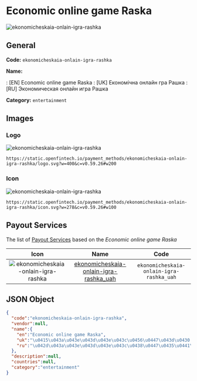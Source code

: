 
# Economic online game Raska 
![ekonomicheskaia-onlain-igra-rashka](https://static.openfintech.io/payment_methods/ekonomicheskaia-onlain-igra-rashka/logo.svg?w=400&c=v0.59.26#w200)  

## General 
**Code:** `ekonomicheskaia-onlain-igra-rashka` 
 
**Name:** 
 
:	[EN] Economic online game Raska 
:	[UK] Економічна онлайн гра Рашка 
:	[RU] Экономическая онлайн игра Рашка 
 
**Category:** `entertainment` 
 

## Images 

### Logo 
![ekonomicheskaia-onlain-igra-rashka](https://static.openfintech.io/payment_methods/ekonomicheskaia-onlain-igra-rashka/logo.svg?w=400&c=v0.59.26#w200)  

```
https://static.openfintech.io/payment_methods/ekonomicheskaia-onlain-igra-rashka/logo.svg?w=400&c=v0.59.26#w200
```  

### Icon 
![ekonomicheskaia-onlain-igra-rashka](https://static.openfintech.io/payment_methods/ekonomicheskaia-onlain-igra-rashka/icon.svg?w=278&c=v0.59.26#w100)  

```
https://static.openfintech.io/payment_methods/ekonomicheskaia-onlain-igra-rashka/icon.svg?w=278&c=v0.59.26#w100
```  

## Payout Services 
 
The list of [Payout Services](/payout-services/) based on the _Economic online game Raska_ 

|Icon|Name|Code| 
|:---:|:---:|:---:| 
|![ekonomicheskaia-onlain-igra-rashka](https://static.openfintech.io/payout_methods/ekonomicheskaia-onlain-igra-rashka/icon.png?w=278&c=v0.59.26#w40) |[ekonomicheskaia-onlain-igra-rashka_uah](/payout-services/ekonomicheskaia-onlain-igra-rashka_uah/)|`ekonomicheskaia-onlain-igra-rashka_uah`| 
 

## JSON Object 

```json
{
  "code":"ekonomicheskaia-onlain-igra-rashka",
  "vendor":null,
  "name":{
    "en":"Economic online game Raska",
    "uk":"\u0415\u043a\u043e\u043d\u043e\u043c\u0456\u0447\u043d\u0430 \u043e\u043d\u043b\u0430\u0439\u043d \u0433\u0440\u0430 \u0420\u0430\u0448\u043a\u0430",
    "ru":"\u042d\u043a\u043e\u043d\u043e\u043c\u0438\u0447\u0435\u0441\u043a\u0430\u044f \u043e\u043d\u043b\u0430\u0439\u043d \u0438\u0433\u0440\u0430 \u0420\u0430\u0448\u043a\u0430"
  },
  "description":null,
  "countries":null,
  "category":"entertainment"
}
```  
